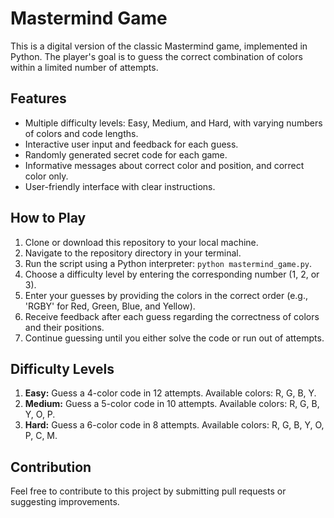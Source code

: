 # Mastermind Game

This is a digital version of the classic Mastermind game, implemented in Python. The player's goal is to guess the correct combination of colors within a limited number of attempts.

## Features

- Multiple difficulty levels: Easy, Medium, and Hard, with varying numbers of colors and code lengths.
- Interactive user input and feedback for each guess.
- Randomly generated secret code for each game.
- Informative messages about correct color and position, and correct color only.
- User-friendly interface with clear instructions.

## How to Play

1. Clone or download this repository to your local machine.
2. Navigate to the repository directory in your terminal.
3. Run the script using a Python interpreter: `python mastermind_game.py`.
4. Choose a difficulty level by entering the corresponding number (1, 2, or 3).
5. Enter your guesses by providing the colors in the correct order (e.g., 'RGBY' for Red, Green, Blue, and Yellow).
6. Receive feedback after each guess regarding the correctness of colors and their positions.
7. Continue guessing until you either solve the code or run out of attempts.

## Difficulty Levels

1. **Easy:** Guess a 4-color code in 12 attempts. Available colors: R, G, B, Y.
2. **Medium:** Guess a 5-color code in 10 attempts. Available colors: R, G, B, Y, O, P.
3. **Hard:** Guess a 6-color code in 8 attempts. Available colors: R, G, B, Y, O, P, C, M.

## Contribution

Feel free to contribute to this project by submitting pull requests or suggesting improvements.
